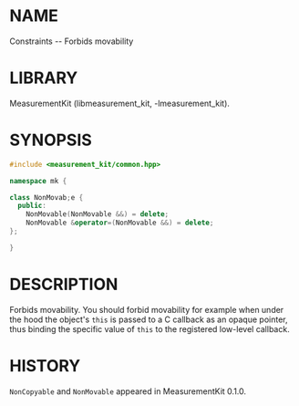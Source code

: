 # NAME
Constraints -- Forbids movability

# LIBRARY
MeasurementKit (libmeasurement_kit, -lmeasurement_kit).

# SYNOPSIS
```C++
#include <measurement_kit/common.hpp>

namespace mk {

class NonMovab;e {
  public:
    NonMovable(NonMovable &&) = delete;
    NonMovable &operator=(NonMovable &&) = delete;
};

}
```

# DESCRIPTION

Forbids movability. You should
forbid movability for example when under the hood the object's
`this` is passed to a C callback as an opaque pointer, thus binding
the specific value of `this` to the registered low-level callback.

# HISTORY

`NonCopyable` and `NonMovable` appeared in MeasurementKit 0.1.0.
